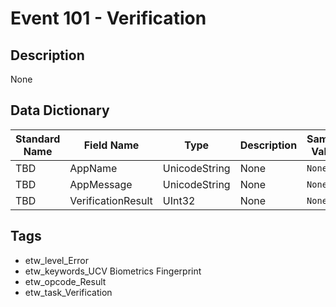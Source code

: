 # Event 101 - Verification

## Description
None

## Data Dictionary
|Standard Name|Field Name|Type|Description|Sample Value|
|---|---|---|---|---|
|TBD|AppName|UnicodeString|None|`None`|
|TBD|AppMessage|UnicodeString|None|`None`|
|TBD|VerificationResult|UInt32|None|`None`|

## Tags
* etw_level_Error
* etw_keywords_UCV Biometrics Fingerprint
* etw_opcode_Result
* etw_task_Verification
